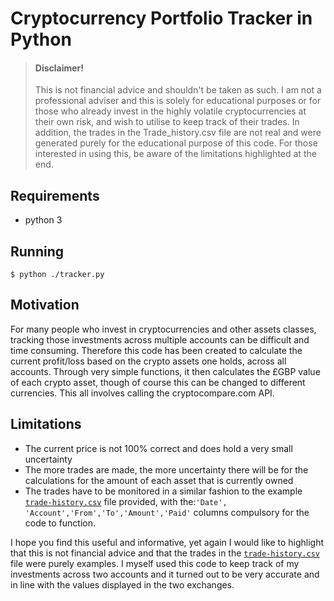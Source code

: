 # Cryptocurrency Portfolio Tracker in Python

> #### Disclaimer!
>
> This is not financial advice and shouldn't be taken as such.
> I am not a professional adviser and this is solely for educational purposes
> or for those who already invest in the highly volatile cryptocurrencies
> at their own risk, and wish to utilise to keep track of their trades.
> In addition, the trades in the Trade_history.csv file are not real and were
> generated purely for the educational purpose of this code. For those
> interested in using this, be aware of the limitations highlighted at the end.

## Requirements

- python 3

## Running 

```console
$ python ./tracker.py
```

## Motivation

For many people who invest in cryptocurrencies and other assets classes, tracking those investments
across multiple accounts can be difficult and time consuming. Therefore this code has been
created to calculate the current
profit/loss based on the  crypto assets one holds, across all accounts. Through very
simple functions, it then calculates the £GBP value of each crypto asset, though
of course this can be changed to different currencies. This all involves calling
the cryptocompare.com API.

## Limitations

- The current price is not 100% correct and does hold a very small
  uncertainty
- The more trades are made, the more uncertainty there will be for the
  calculations for the amount of each asset that is currently owned
- The trades have to be monitored in a similar fashion to the example
  [`trade-history.csv`](trade-history.csv) file provided, with the:`'Date',
  'Account','From','To','Amount','Paid'` columns compulsory for the
  code to function.

I hope you find this useful and informative, yet again I would like to
highlight that this is not financial advice and that the trades in the
[`trade-history.csv`](trade-history.csv) file were purely examples.
I myself used this code to keep track of my investments across two
accounts and it turned out to be very accurate and in line with the values
displayed in the two exchanges.
